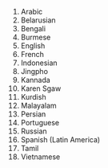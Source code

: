 1. Arabic
2. Belarusian
3. Bengali
4. Burmese
5. English
6. French
7. Indonesian
8. Jingpho
9. Kannada
10. Karen Sgaw
11. Kurdish
12. Malayalam
13. Persian
14. Portuguese
15. Russian
16. Spanish (Latin America)
17. Tamil
18. Vietnamese